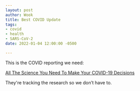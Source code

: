 ```yaml
---
layout: post
author: Wook
title: Best COVID Update
tags:
- covid
- health
- SARS-CoV-2
date: 2022-01-04 12:00:00 -0500

---
```

This is the COVID reporting we need:

[All The Science You Need To Make Your COVID-19 Decisions](https://projects.fivethirtyeight.com/covid-19-updates)

They're tracking the research so we don’t have to.